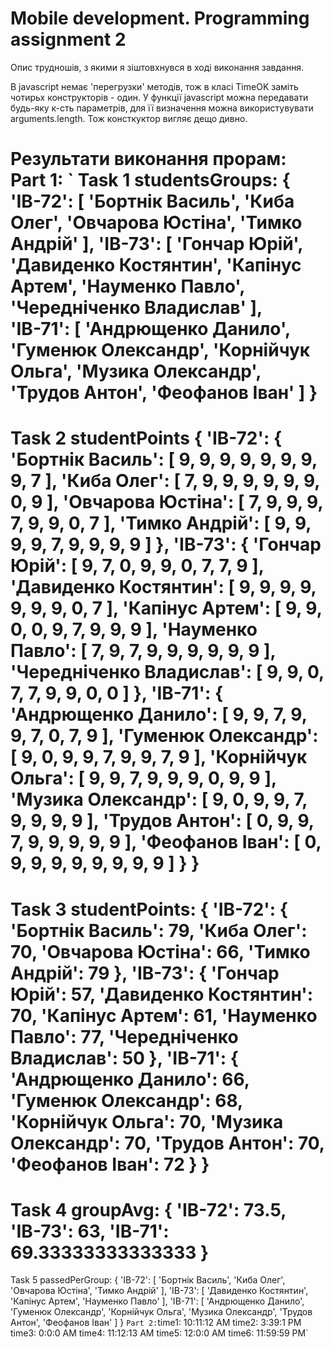 # Mobile development. Programming assignment 2

Опис трудношів, з якими я  зіштовхнувся в ході виконання завдання.

В javascript немає 'перегрузки' методів, тож в класі TimeOK заміть чотирьх конструкторів - один.
У функції javascript можна передавати будь-яку к-сть параметрів, для її визначення можна використувувати arguments.length.
Тож консткуктор вигляє дещо дивно.

Результати виконання прорам: 
Part 1:
`
Task 1
studentsGroups:
{
  'ІВ-72': [ 'Бортнік Василь', 'Киба Олег', 'Овчарова Юстіна', 'Тимко Андрій' ],
  'ІВ-73': [
    'Гончар Юрій',
    'Давиденко Костянтин',
    'Капінус Артем',
    'Науменко Павло',
    'Чередніченко Владислав'
  ],
  'ІВ-71': [
    'Андрющенко Данило',
    'Гуменюк Олександр',
    'Корнійчук Ольга',
    'Музика Олександр',
    'Трудов Антон',
    'Феофанов Іван'
  ]
}
===========================================
Task 2
studentPoints
{
  'ІВ-72': {
    'Бортнік Василь': [
      9, 9, 9, 9, 9,
      9, 9, 9, 7
    ],
    'Киба Олег': [
      7, 9, 9, 9, 9,
      9, 9, 0, 9
    ],
    'Овчарова Юстіна': [
      7, 9, 9, 9, 7,
      9, 9, 0, 7
    ],
    'Тимко Андрій': [
      9, 9, 9, 9, 7,
      9, 9, 9, 9
    ]
  },
  'ІВ-73': {
    'Гончар Юрій': [
      9, 7, 0, 9, 9,
      0, 7, 7, 9
    ],
    'Давиденко Костянтин': [
      9, 9, 9, 9, 9,
      9, 9, 0, 7
    ],
    'Капінус Артем': [
      9, 9, 0, 0, 9,
      7, 9, 9, 9
    ],
    'Науменко Павло': [
      7, 9, 7, 9, 9,
      9, 9, 9, 9
    ],
    'Чередніченко Владислав': [
      9, 9, 0, 7, 7,
      9, 9, 0, 0
    ]
  },
  'ІВ-71': {
    'Андрющенко Данило': [
      9, 9, 7, 9, 9,
      7, 0, 7, 9
    ],
    'Гуменюк Олександр': [
      9, 0, 9, 9, 7,
      9, 9, 7, 9
    ],
    'Корнійчук Ольга': [
      9, 9, 7, 9, 9,
      9, 0, 9, 9
    ],
    'Музика Олександр': [
      9, 0, 9, 9, 7,
      9, 9, 9, 9
    ],
    'Трудов Антон': [
      0, 9, 9, 7, 9,
      9, 9, 9, 9
    ],
    'Феофанов Іван': [
      0, 9, 9, 9, 9,
      9, 9, 9, 9
    ]
  }
}
===========================================
Task 3
studentPoints:
{
  'ІВ-72': {
    'Бортнік Василь': 79,
    'Киба Олег': 70,
    'Овчарова Юстіна': 66,
    'Тимко Андрій': 79
  },
  'ІВ-73': {
    'Гончар Юрій': 57,
    'Давиденко Костянтин': 70,
    'Капінус Артем': 61,
    'Науменко Павло': 77,
    'Чередніченко Владислав': 50
  },
  'ІВ-71': {
    'Андрющенко Данило': 66,
    'Гуменюк Олександр': 68,
    'Корнійчук Ольга': 70,
    'Музика Олександр': 70,
    'Трудов Антон': 70,
    'Феофанов Іван': 72
  }
}
===========================================
Task 4
groupAvg:
{ 'ІВ-72': 73.5, 'ІВ-73': 63, 'ІВ-71': 69.33333333333333 }
===========================================
Task 5
passedPerGroup:
{
  'ІВ-72': [ 'Бортнік Василь', 'Киба Олег', 'Овчарова Юстіна', 'Тимко Андрій' ],
  'ІВ-73': [ 'Давиденко Костянтин', 'Капінус Артем', 'Науменко Павло' ],
  'ІВ-71': [
    'Андрющенко Данило',
    'Гуменюк Олександр',
    'Корнійчук Ольга',
    'Музика Олександр',
    'Трудов Антон',
    'Феофанов Іван'
  ]
}
`
Part 2:
`time1:  10:11:12 AM
time2:  3:39:1 PM
time3:  0:0:0 AM
time4:  11:12:13 AM
time5:  12:0:0 AM
time6:  11:59:59 PM`

